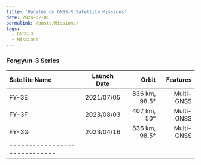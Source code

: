```yaml
---
title: 'Updates on GNSS-R Satellite Missions'
date: 2024-02-01
permalink: /posts/Missions/
tags:
  - GNSS-R
  - Missions
---
```


### Fengyun-3 Series 

| Satellite Name | Launch Date | Orbit | Features |
|:--------|:-------:|--------:|--------:|
| FY-3E   | 2021/07/05   | 836 km, 98.5°  | Multi-GNSS |
| FY-3F   | 2023/08/03   | 407 km, 50°    | Multi-GNSS |
| FY-3G   | 2023/04/16   | 836 km, 98.5°  | Multi-GNSS |
|-----------------------------|